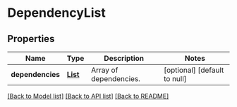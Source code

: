 # DependencyList
## Properties

| Name | Type | Description | Notes |
|------------ | ------------- | ------------- | -------------|
| **dependencies** | [**List**](Dependency.md) | Array of dependencies. | [optional] [default to null] |

[[Back to Model list]](../README.md#documentation-for-models) [[Back to API list]](../README.md#documentation-for-api-endpoints) [[Back to README]](../README.md)


